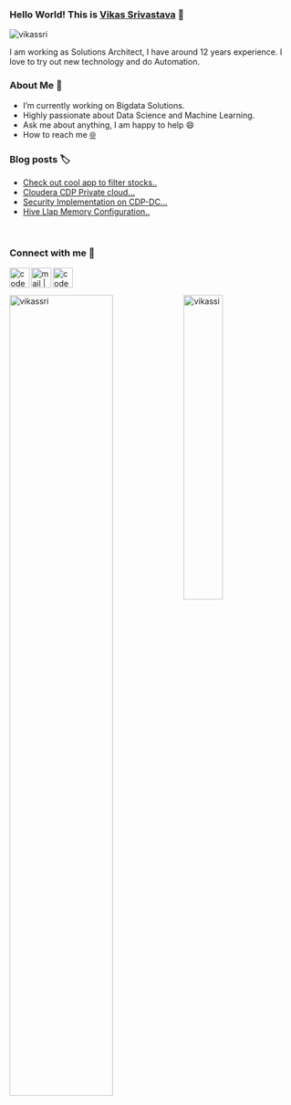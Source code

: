 
### Hello World! This is [Vikas Srivastava](https://vikassri.com/) 👋

<p align="left"> 
	<img src="https://komarev.com/ghpvc/?username=vikassri&color=blue" alt="vikassri" /> 
</p>
I am working as Solutions Architect, I have around 12 years experience. I love to try out new technology and do Automation.     
<br>

### About Me 🚀

- I’m currently working on Bigdata Solutions.
- Highly passionate about Data Science and Machine Learning.
- Ask me about anything, I am happy to help 😄
- How to reach me  [🌐](https://vikassri.com/?target="_blank")

### Blog posts 🏷
<!-- BLOG-POST-LIST:START -->
- [Check out cool app to filter stocks..]([https://filterstocks.streamlit.app])
- [Cloudera CDP Private cloud...](https://vikassri.com/posts/CDP-Private-Cloud/?target=_blank)
- [Security Implementation on CDP-DC...](https://vikassri.com/posts/CDP-DC-Security/?target=_blank)
- [Hive Llap Memory Configuration..](https://vikassri.com/posts/llap-config/?target=_blank)
<!-- BLOG-POST-LIST:END -->

<br>

### Connect with me 👋

[<img align="left" alt="codeSTACKr | LinkedIn" width="35px" src="https://cdn.jsdelivr.net/npm/simple-icons@v3/icons/linkedin.svg" />](https://www.linkedin.com/in/ervikassri/)
[<img align="left" alt="mail | Gmail" width="35px" src="https://cdn.jsdelivr.net/npm/simple-icons@v3/icons/gmail.svg" />](mailto:er.vikassri@gmail.com)
[<img align="left" alt="codeSTACKr | website" width="35px" src="https://cdn.jsdelivr.net/npm/simple-icons@v3/icons/medium.svg" />](https://vikassri.com)
<br>
<br>

<img align="left" src="https://github-readme-stats.vercel.app/api?username=vikassri&theme=dark&cache_seconds=1800&show_icons=true&count_private=true" alt="vikassri" width="60%" />
<img src="https://github-readme-stats.vercel.app/api/top-langs/?username=vikassri&langs_count=7&show_icons=true&count_private=true&cache_seconds=1800&layout=compact&hide_border=true&theme=dark" alt="vikassi" width="37%" />

<br>
<br>
<!--<h3 align="center">Show some &nbsp;❤️&nbsp; by starring some of the repositories!</h3> -->

